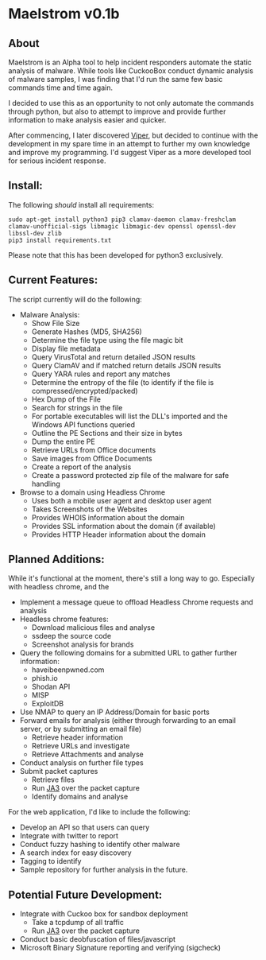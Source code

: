 # Maelstrom v0.1b 

## About
Maelstrom is an Alpha tool to help incident responders automate the static analysis of malware. While tools like CuckooBox conduct dynamic analysis of malware samples, I was finding that I'd run the same few basic commands time and time again. 

I decided to use this as an opportunity to not only automate the commands through python, but also to attempt to improve and provide further information to make analysis easier and quicker.

After commencing, I later discovered [Viper](https://github.com/viper-framework/viper), but decided to continue with the development in my spare time in an attempt to further my own knowledge and improve my programming. I'd suggest Viper as a more developed tool for serious incident response.

## Install:
The following _should_ install all requirements:
```
sudo apt-get install python3 pip3 clamav-daemon clamav-freshclam clamav-unofficial-sigs libmagic libmagic-dev openssl openssl-dev libssl-dev zlib
pip3 install requirements.txt
```
Please note that this has been developed for python3 exclusively.


## Current Features:
The script currently will do the following:
- Malware Analysis:
  - Show File Size
  - Generate Hashes (MD5, SHA256)
  - Determine the file type using the file magic bit
  - Display file metadata
  - Query VirusTotal and return detailed JSON results
  - Query ClamAV and if matched return details JSON results
  - Query YARA rules and report any matches
  - Determine the entropy of the file (to identify if the file is compressed/encrypted/packed)
  - Hex Dump of the File
  - Search for strings in the file
  - For portable executables will list the DLL's imported and the Windows API functions queried
  - Outline the PE Sections and their size in bytes
  - Dump the entire PE
  - Retrieve URLs from Office documents
  - Save images from Office Documents
  - Create a report of the analysis
  - Create a password protected zip file of the malware for safe handling
- Browse to a domain using Headless Chrome
  - Uses both a mobile user agent and desktop user agent
  - Takes Screenshots of the Websites
  - Provides WHOIS information about the domain
  - Provides SSL information about the domain (if available)
  - Provides HTTP Header information about the domain

## Planned Additions:
While it's functional at the moment, there's still a long way to go. Especially with headless chrome, and the 
- Implement a message queue to offload Headless Chrome requests and analysis
- Headless chrome features:
  - Download malicious files and analyse
  - ssdeep the source code
  - Screenshot analysis for brands
- Query the following domains for a submitted URL to gather further information:
  - haveibeenpwned.com
  - phish.io
  - Shodan API
  - MISP
  - ExploitDB
- Use NMAP to query an IP Address/Domain for basic ports
- Forward emails for analysis (either through forwarding to an email server, or by submitting an email file)
  - Retrieve header information
  - Retrieve URLs and investigate
  - Retrieve Attachments and analyse
- Conduct analysis on further file types
- Submit packet captures
  - Retrieve files 
  - Run [JA3](https://github.com/salesforce/ja3/blob/master/python/ja3/ja3.py) over the packet capture
  - Identify domains and analyse

For the web application, I'd like to include the following:
- Develop an API so that users can query
- Integrate with twitter to report
- Conduct fuzzy hashing to identify other malware
- A search index for easy discovery
- Tagging to identify
- Sample repository for further analysis in the future.

## Potential Future Development:
- Integrate with Cuckoo box for sandbox deployment
  - Take a tcpdump of all traffic
  - Run [JA3](https://github.com/salesforce/ja3/blob/master/python/ja3/ja3.py) over the packet capture
- Conduct basic deobfuscation of files/javascript
- Microsoft Binary Signature reporting and verifying (sigcheck)
